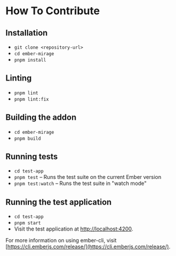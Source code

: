 # How To Contribute

## Installation

- `git clone <repository-url>`
- `cd ember-mirage`
- `pnpm install`

## Linting

- `pnpm lint`
- `pnpm lint:fix`

## Building the addon

- `cd ember-mirage`
- `pnpm build`

## Running tests

- `cd test-app`
- `pnpm test` – Runs the test suite on the current Ember version
- `pnpm test:watch` – Runs the test suite in "watch mode"

## Running the test application

- `cd test-app`
- `pnpm start`
- Visit the test application at [http://localhost:4200](http://localhost:4200).

For more information on using ember-cli, visit [https://cli.emberjs.com/release/](https://cli.emberjs.com/release/).
